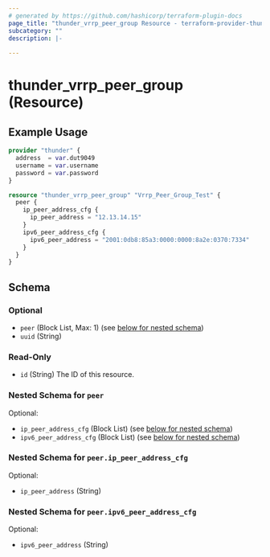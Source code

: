 ```yaml
---
# generated by https://github.com/hashicorp/terraform-plugin-docs
page_title: "thunder_vrrp_peer_group Resource - terraform-provider-thunder"
subcategory: ""
description: |-
  
---
```


# thunder_vrrp_peer_group (Resource)



## Example Usage

```terraform
provider "thunder" {
  address  = var.dut9049
  username = var.username
  password = var.password
}

resource "thunder_vrrp_peer_group" "Vrrp_Peer_Group_Test" {
  peer {
    ip_peer_address_cfg {
      ip_peer_address = "12.13.14.15"
    }
    ipv6_peer_address_cfg {
      ipv6_peer_address = "2001:0db8:85a3:0000:0000:8a2e:0370:7334"
    }
  }
}
```

<!-- schema generated by tfplugindocs -->
## Schema

### Optional

- `peer` (Block List, Max: 1) (see [below for nested schema](#nestedblock--peer))
- `uuid` (String)

### Read-Only

- `id` (String) The ID of this resource.

<a id="nestedblock--peer"></a>
### Nested Schema for `peer`

Optional:

- `ip_peer_address_cfg` (Block List) (see [below for nested schema](#nestedblock--peer--ip_peer_address_cfg))
- `ipv6_peer_address_cfg` (Block List) (see [below for nested schema](#nestedblock--peer--ipv6_peer_address_cfg))

<a id="nestedblock--peer--ip_peer_address_cfg"></a>
### Nested Schema for `peer.ip_peer_address_cfg`

Optional:

- `ip_peer_address` (String)


<a id="nestedblock--peer--ipv6_peer_address_cfg"></a>
### Nested Schema for `peer.ipv6_peer_address_cfg`

Optional:

- `ipv6_peer_address` (String)



